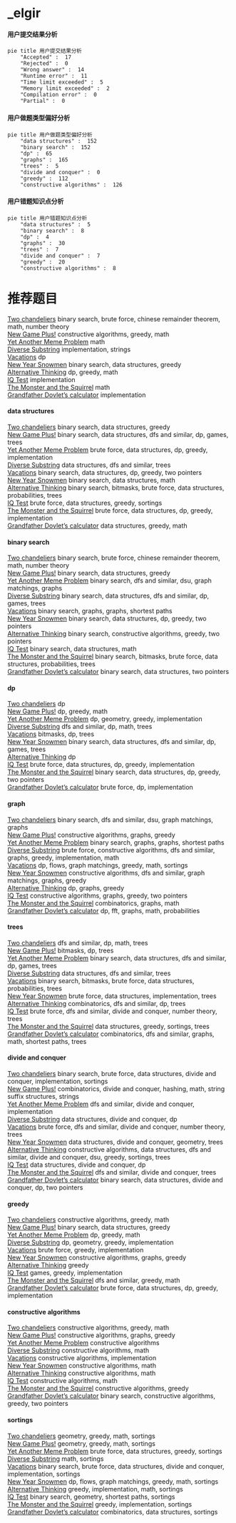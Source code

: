 # _elgir
<!-- tabs:start -->
#### **用户提交结果分析**

```mermaid
pie title 用户提交结果分析
    "Accepted" :  17
    "Rejected" :  0
    "Wrong answer" :  14
    "Runtime error" :  11
    "Time limit exceeded" :  5
    "Memory limit exceeded" :  2
    "Compilation error" :  0
    "Partial" :  0
```
#### **用户做题类型偏好分析**

```mermaid
pie title 用户做题类型偏好分析
    "data structures" :  152
    "binary search" :  152
    "dp" :  65
    "graphs" :  165
    "trees" :  5
    "divide and conquer" :  0
    "greedy" :  112
    "constructive algorithms" :  126
```
#### **用户错题知识点分析**

```mermaid
pie title 用户错题知识点分析
    "data structures" :  5
    "binary search" :  8
    "dp" :  4
    "graphs" :  30
    "trees" :  7
    "divide and conquer" :  7
    "greedy" :  20
    "constructive algorithms" :  8
```
<!-- tabs:end -->
# 推荐题目
[Two chandeliers](https://codeforces.com/contest/1501/problem/D)		binary search,
                        brute force,
                        chinese remainder theorem,
                        math,
                        number theory		  
[New Game Plus!](https://codeforces.com/contest/1457/problem/E)		constructive algorithms,
                        greedy,
                        math		  
[Yet Another Meme Problem](http://codeforces.com/problemset/problem/1288/B)		math		  
[Diverse Substring](http://codeforces.com/problemset/problem/1073/A)		implementation,
                        strings		  
[Vacations](https://codeforces.com/contest/699/problem/C)		dp		  
[New Year Snowmen](http://codeforces.com/problemset/problem/140/C)		binary search,
                        data structures,
                        greedy		  
[Alternative Thinking](https://codeforces.com/contest/604/problem/C)		dp,
                        greedy,
                        math		  
[IQ Test](http://codeforces.com/problemset/problem/328/A)		implementation		  
[The Monster and the Squirrel](http://codeforces.com/problemset/problem/592/B)		math		  
[Grandfather Dovlet’s calculator](http://codeforces.com/problemset/problem/620/B)		implementation		  
<!-- tabs:start -->
#### **data structures**
[Two chandeliers](http://codeforces.com/problemset/problem/140/C)		binary search,
                        data structures,
                        greedy		  
[New Game Plus!](http://codeforces.com/problemset/problem/1099/F)		binary search,
                        data structures,
                        dfs and similar,
                        dp,
                        games,
                        trees		  
[Yet Another Meme Problem](http://codeforces.com/problemset/problem/1491/C)		brute force,
                        data structures,
                        dp,
                        greedy,
                        implementation		  
[Diverse Substring](http://codeforces.com/problemset/problem/741/D)		data structures,
                        dfs and similar,
                        trees		  
[Vacations](http://codeforces.com/problemset/problem/1492/C)		binary search,
                        data structures,
                        dp,
                        greedy,
                        two pointers		  
[New Year Snowmen](http://codeforces.com/problemset/problem/1490/G)		binary search,
                        data structures,
                        math		  
[Alternative Thinking](http://codeforces.com/problemset/problem/1479/D)		binary search,
                        bitmasks,
                        brute force,
                        data structures,
                        probabilities,
                        trees		  
[IQ Test](http://codeforces.com/problemset/problem/1497/A)		brute force,
                        data structures,
                        greedy,
                        sortings		  
[The Monster and the Squirrel](http://codeforces.com/problemset/problem/1491/C)		brute force,
                        data structures,
                        dp,
                        greedy,
                        implementation		  
[Grandfather Dovlet’s calculator](http://codeforces.com/problemset/problem/1492/B)		data structures,
                        greedy,
                        math		  
#### **binary search**
[Two chandeliers](https://codeforces.com/contest/1501/problem/D)		binary search,
                        brute force,
                        chinese remainder theorem,
                        math,
                        number theory		  
[New Game Plus!](http://codeforces.com/problemset/problem/140/C)		binary search,
                        data structures,
                        greedy		  
[Yet Another Meme Problem](http://codeforces.com/problemset/problem/1027/F)		binary search,
                        dfs and similar,
                        dsu,
                        graph matchings,
                        graphs		  
[Diverse Substring](http://codeforces.com/problemset/problem/1099/F)		binary search,
                        data structures,
                        dfs and similar,
                        dp,
                        games,
                        trees		  
[Vacations](https://codeforces.com/contest/1262/problem/E)		binary search,
                        graphs,
                        graphs,
                        shortest paths		  
[New Year Snowmen](http://codeforces.com/problemset/problem/1492/C)		binary search,
                        data structures,
                        dp,
                        greedy,
                        two pointers		  
[Alternative Thinking](http://codeforces.com/problemset/problem/1463/D)		binary search,
                        constructive algorithms,
                        greedy,
                        two pointers		  
[IQ Test](http://codeforces.com/problemset/problem/1490/G)		binary search,
                        data structures,
                        math		  
[The Monster and the Squirrel](http://codeforces.com/problemset/problem/1479/D)		binary search,
                        bitmasks,
                        brute force,
                        data structures,
                        probabilities,
                        trees		  
[Grandfather Dovlet’s calculator](http://codeforces.com/problemset/problem/1436/E)		binary search,
                        data structures,
                        two pointers		  
#### **dp**
[Two chandeliers](https://codeforces.com/contest/699/problem/C)		dp		  
[New Game Plus!](https://codeforces.com/contest/604/problem/C)		dp,
                        greedy,
                        math		  
[Yet Another Meme Problem](http://codeforces.com/problemset/problem/671/A)		dp,
                        geometry,
                        greedy,
                        implementation		  
[Diverse Substring](http://codeforces.com/problemset/problem/802/L)		dfs and similar,
                        dp,
                        math,
                        trees		  
[Vacations](http://codeforces.com/problemset/problem/599/E)		bitmasks,
                        dp,
                        trees		  
[New Year Snowmen](http://codeforces.com/problemset/problem/1099/F)		binary search,
                        data structures,
                        dfs and similar,
                        dp,
                        games,
                        trees		  
[Alternative Thinking](http://codeforces.com/problemset/problem/1227/F1)		dp		  
[IQ Test](http://codeforces.com/problemset/problem/1491/C)		brute force,
                        data structures,
                        dp,
                        greedy,
                        implementation		  
[The Monster and the Squirrel](http://codeforces.com/problemset/problem/1492/C)		binary search,
                        data structures,
                        dp,
                        greedy,
                        two pointers		  
[Grandfather Dovlet’s calculator](https://codeforces.com/contest/1457/problem/C)		brute force,
                        dp,
                        implementation		  
#### **graph**
[Two chandeliers](http://codeforces.com/problemset/problem/1027/F)		binary search,
                        dfs and similar,
                        dsu,
                        graph matchings,
                        graphs		  
[New Game Plus!](http://codeforces.com/problemset/problem/883/B)		constructive algorithms,
                        graphs,
                        greedy		  
[Yet Another Meme Problem](https://codeforces.com/contest/1262/problem/E)		binary search,
                        graphs,
                        graphs,
                        shortest paths		  
[Diverse Substring](http://codeforces.com/problemset/problem/1487/C)		brute force,
                        constructive algorithms,
                        dfs and similar,
                        graphs,
                        greedy,
                        implementation,
                        math		  
[Vacations](http://codeforces.com/problemset/problem/1437/C)		dp,
                        flows,
                        graph matchings,
                        greedy,
                        math,
                        sortings		  
[New Year Snowmen](http://codeforces.com/problemset/problem/1470/D)		constructive algorithms,
                        dfs and similar,
                        graph matchings,
                        graphs,
                        greedy		  
[Alternative Thinking](http://codeforces.com/problemset/problem/1476/C)		dp,
                        graphs,
                        greedy		  
[IQ Test](http://codeforces.com/problemset/problem/1304/D)		constructive algorithms,
                        graphs,
                        greedy,
                        two pointers		  
[The Monster and the Squirrel](http://codeforces.com/problemset/problem/1475/C)		combinatorics,
                        graphs,
                        math		  
[Grandfather Dovlet’s calculator](http://codeforces.com/problemset/problem/553/E)		dp,
                        fft,
                        graphs,
                        math,
                        probabilities		  
#### **trees**
[Two chandeliers](http://codeforces.com/problemset/problem/802/L)		dfs and similar,
                        dp,
                        math,
                        trees		  
[New Game Plus!](http://codeforces.com/problemset/problem/599/E)		bitmasks,
                        dp,
                        trees		  
[Yet Another Meme Problem](http://codeforces.com/problemset/problem/1099/F)		binary search,
                        data structures,
                        dfs and similar,
                        dp,
                        games,
                        trees		  
[Diverse Substring](http://codeforces.com/problemset/problem/741/D)		data structures,
                        dfs and similar,
                        trees		  
[Vacations](http://codeforces.com/problemset/problem/1479/D)		binary search,
                        bitmasks,
                        brute force,
                        data structures,
                        probabilities,
                        trees		  
[New Year Snowmen](http://codeforces.com/problemset/problem/1511/C)		brute force,
                        data structures,
                        implementation,
                        trees		  
[Alternative Thinking](http://codeforces.com/problemset/problem/1499/F)		combinatorics,
                        dfs and similar,
                        dp,
                        trees		  
[IQ Test](http://codeforces.com/problemset/problem/1491/E)		brute force,
                        dfs and similar,
                        divide and conquer,
                        number theory,
                        trees		  
[The Monster and the Squirrel](http://codeforces.com/problemset/problem/1466/D)		data structures,
                        greedy,
                        sortings,
                        trees		  
[Grandfather Dovlet’s calculator](http://codeforces.com/problemset/problem/1495/D)		combinatorics,
                        dfs and similar,
                        graphs,
                        math,
                        shortest paths,
                        trees		  
#### **divide and conquer**
[Two chandeliers](http://codeforces.com/problemset/problem/1461/D)		binary search,
                        brute force,
                        data structures,
                        divide and conquer,
                        implementation,
                        sortings		  
[New Game Plus!](http://codeforces.com/problemset/problem/1466/G)		combinatorics,
                        divide and conquer,
                        hashing,
                        math,
                        string suffix structures,
                        strings		  
[Yet Another Meme Problem](http://codeforces.com/problemset/problem/1490/D)		dfs and similar,
                        divide and conquer,
                        implementation		  
[Diverse Substring](https://codeforces.com/contest/1483/problem/C)		data structures,
                        divide and conquer,
                        dp		  
[Vacations](http://codeforces.com/problemset/problem/1491/E)		brute force,
                        dfs and similar,
                        divide and conquer,
                        number theory,
                        trees		  
[New Year Snowmen](http://codeforces.com/problemset/problem/1303/G)		data structures,
                        divide and conquer,
                        geometry,
                        trees		  
[Alternative Thinking](http://codeforces.com/problemset/problem/1494/D)		constructive algorithms,
                        data structures,
                        dfs and similar,
                        divide and conquer,
                        dsu,
                        greedy,
                        sortings,
                        trees		  
[IQ Test](http://codeforces.com/problemset/problem/1482/E)		data structures,
                        divide and conquer,
                        dp		  
[The Monster and the Squirrel](http://codeforces.com/problemset/problem/566/C)		dfs and similar,
                        divide and conquer,
                        trees		  
[Grandfather Dovlet’s calculator](http://codeforces.com/problemset/problem/1428/F)		binary search,
                        data structures,
                        divide and conquer,
                        dp,
                        two pointers		  
#### **greedy**
[Two chandeliers](https://codeforces.com/contest/1457/problem/E)		constructive algorithms,
                        greedy,
                        math		  
[New Game Plus!](http://codeforces.com/problemset/problem/140/C)		binary search,
                        data structures,
                        greedy		  
[Yet Another Meme Problem](https://codeforces.com/contest/604/problem/C)		dp,
                        greedy,
                        math		  
[Diverse Substring](http://codeforces.com/problemset/problem/671/A)		dp,
                        geometry,
                        greedy,
                        implementation		  
[Vacations](http://codeforces.com/problemset/problem/1108/E1)		brute force,
                        greedy,
                        implementation		  
[New Year Snowmen](http://codeforces.com/problemset/problem/883/B)		constructive algorithms,
                        graphs,
                        greedy		  
[Alternative Thinking](http://codeforces.com/problemset/problem/67/B)		greedy		  
[IQ Test](http://codeforces.com/problemset/problem/914/B)		games,
                        greedy,
                        implementation		  
[The Monster and the Squirrel](http://codeforces.com/problemset/problem/884/C)		dfs and similar,
                        greedy,
                        math		  
[Grandfather Dovlet’s calculator](http://codeforces.com/problemset/problem/1491/C)		brute force,
                        data structures,
                        dp,
                        greedy,
                        implementation		  
#### **constructive algorithms**
[Two chandeliers](https://codeforces.com/contest/1457/problem/E)		constructive algorithms,
                        greedy,
                        math		  
[New Game Plus!](http://codeforces.com/problemset/problem/883/B)		constructive algorithms,
                        graphs,
                        greedy		  
[Yet Another Meme Problem](https://codeforces.com/contest/1173/problem/F)		constructive algorithms		  
[Diverse Substring](https://codeforces.com/contest/287/problem/C)		constructive algorithms,
                        math		  
[Vacations](http://codeforces.com/problemset/problem/357/B)		constructive algorithms,
                        implementation		  
[New Year Snowmen](http://codeforces.com/problemset/problem/710/C)		constructive algorithms,
                        math		  
[Alternative Thinking](https://codeforces.com/contest/966/problem/C)		constructive algorithms,
                        math		  
[IQ Test](http://codeforces.com/problemset/problem/901/B)		constructive algorithms,
                        math		  
[The Monster and the Squirrel](http://codeforces.com/problemset/problem/1493/A)		constructive algorithms,
                        greedy		  
[Grandfather Dovlet’s calculator](http://codeforces.com/problemset/problem/1463/D)		binary search,
                        constructive algorithms,
                        greedy,
                        two pointers		  
#### **sortings**
[Two chandeliers](https://codeforces.com/contest/1496/problem/C)		geometry,
                        greedy,
                        math,
                        sortings		  
[New Game Plus!](http://codeforces.com/problemset/problem/1495/A)		geometry,
                        greedy,
                        math,
                        sortings		  
[Yet Another Meme Problem](http://codeforces.com/problemset/problem/1497/A)		brute force,
                        data structures,
                        greedy,
                        sortings		  
[Diverse Substring](http://codeforces.com/problemset/problem/1427/A)		math,
                        sortings		  
[Vacations](http://codeforces.com/problemset/problem/1461/D)		binary search,
                        brute force,
                        data structures,
                        divide and conquer,
                        implementation,
                        sortings		  
[New Year Snowmen](http://codeforces.com/problemset/problem/1437/C)		dp,
                        flows,
                        graph matchings,
                        greedy,
                        math,
                        sortings		  
[Alternative Thinking](http://codeforces.com/problemset/problem/1473/A)		greedy,
                        implementation,
                        math,
                        sortings		  
[IQ Test](http://codeforces.com/problemset/problem/1486/B)		binary search,
                        geometry,
                        shortest paths,
                        sortings		  
[The Monster and the Squirrel](http://codeforces.com/problemset/problem/1480/B)		greedy,
                        implementation,
                        sortings		  
[Grandfather Dovlet’s calculator](http://codeforces.com/problemset/problem/1420/D)		combinatorics,
                        data structures,
                        sortings		  
<!-- tabs:end -->
